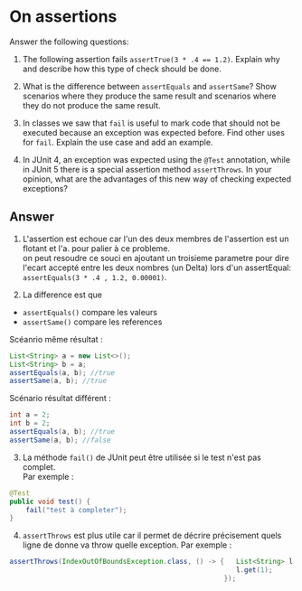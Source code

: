 # On assertions

Answer the following questions:

1. The following assertion fails `assertTrue(3 * .4 == 1.2)`. Explain why and describe how this type of check should be done.

2. What is the difference between `assertEquals` and `assertSame`? Show scenarios where they produce the same result and scenarios where they do not produce the same result.

3. In classes we saw that `fail` is useful to mark code that should not be executed because an exception was expected before. Find other uses for `fail`. Explain the use case and add an example.

4. In JUnit 4, an exception was expected using the `@Test` annotation, while in JUnit 5 there is a special assertion method `assertThrows`. In your opinion, what are the advantages of this new way of checking expected exceptions?


## Answer

1. L'assertion est echoue car  l'un des deux membres de l'assertion est un flotant et l'a. pour palier à ce probleme.  
    on peut resoudre ce souci en ajoutant un troisieme parametre  pour dire l'ecart accepté entre les deux nombres (un Delta) lors d'un assertEqual: `assertEquals(3 * .4 , 1.2, 0.00001)`.

2. La difference est que 
 - `assertEquals()` compare les valeurs 
 - `assertSame()`   compare les references 
 
Scéanrio même résultat : 

```java
List<String> a = new List<>(); 
List<String> b = a;
assertEquals(a, b); //true
assertSame(a, b); //true
```

Scénario résultat différent :
```java
int a = 2; 
int b = 2;
assertEquals(a, b); //true
assertSame(a, b); //false
```

3. La méthode `fail()` de JUnit peut être utilisée si le test n'est pas complet.  
Par exemple :  
```java
@Test
public void test() {
    fail("test à completer");
}
```

4. `assertThrows` est plus utile car il permet de décrire précisement quels ligne de donne va throw quelle exception. 
Par exemple : 
```java
assertThrows(IndexOutOfBoundsException.class, () -> {   List<String> l = new ArrayList<String>(); 
                                                        l.get(1);
                                                     });
```
